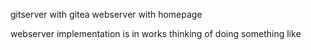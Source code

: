 gitserver with gitea
webserver with homepage

webserver implementation is in works
thinking of doing something like 
